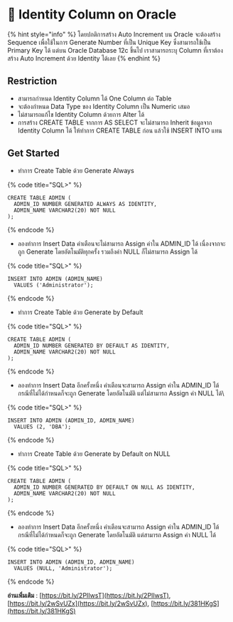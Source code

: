 # 🍐 Identity Column on Oracle

{% hint style="info" %}
โดยปกติการสร้าง Auto Increment บน Oracle จะต้องสร้าง Sequence เพื่อใช้ในการ Generate Number ที่เป็น Unique Key ซึ่งสามารถใช้เป็น Primary Key ได้ แต่บน Oracle Database 12c ขึ้นไป เราสามารถระบุ Column ที่เราต้องสร้าง Auto Increment ด้วย Identity ได้เลย
{% endhint %}

## **Restriction**

* สามารถกำหนด Identity Column ได้ One Column ต่อ Table
* จะต้องกำหนด Data Type ของ Identity Column เป็น Numeric เสมอ
* ไม่สามารถแก้ไข Identity Column ด้วยการ Alter ได้
* การสร้าง CREATE TABLE จากการ AS SELECT จะไม่สามารถ Inherit ข้อมูลจาก Identity Column ได้ ให้ทำการ CREATE TABLE ก่อน แล้วใช้ INSERT INTO แทน

## **Get Started**

* ทำการ Create Table ด้วย Generate Always

{% code title="SQL>" %}
```
CREATE TABLE ADMIN (
  ADMIN_ID NUMBER GENERATED ALWAYS AS IDENTITY,
  ADMIN_NAME VARCHAR2(20) NOT NULL
);
```
{% endcode %}

* ลองทำการ Insert Data คำเตือนจะไม่สามารถ Assign ค่าใน ADMIN\_ID ได้ เนื่องจากจะถูก Generate โดยอัตโนมัติทุกครั้ง รวมถึงค่า NULL ก็ไม่สามารถ Assign ได้

{% code title="SQL>" %}
```
INSERT INTO ADMIN (ADMIN_NAME)
  VALUES ('Administrator');
```
{% endcode %}

* ทำการ Create Table ด้วย Generate by Default

{% code title="SQL>" %}
```
CREATE TABLE ADMIN (
  ADMIN_ID NUMBER GENERATED BY DEFAULT AS IDENTITY,
  ADMIN_NAME VARCHAR2(20) NOT NULL
);
```
{% endcode %}

* ลองทำการ Insert Data อีกครั้งหนึ่ง คำเตือนจะสามารถ Assign ค่าใน ADMIN\_ID ได้ กรณีที่ไม่ได้กำหนดก็จะถูก Generate โดยอัตโนมัติ แต่ไม่สามารถ Assign ค่า NULL ได้\


{% code title="SQL>" %}
```
INSERT INTO ADMIN (ADMIN_ID, ADMIN_NAME)
  VALUES (2, 'DBA');
```
{% endcode %}

* ทำการ Create Table ด้วย Generate by Default on NULL

{% code title="SQL>" %}
```
CREATE TABLE ADMIN (
  ADMIN_ID NUMBER GENERATED BY DEFAULT ON NULL AS IDENTITY,
  ADMIN_NAME VARCHAR2(20) NOT NULL
);
```
{% endcode %}

* ลองทำการ Insert Data อีกครั้งหนึ่ง คำเตือนจะสามารถ Assign ค่าใน ADMIN\_ID ได้ กรณีที่ไม่ได้กำหนดก็จะถูก Generate โดยอัตโนมัติ แต่สามารถ Assign ค่า NULL ได้

{% code title="SQL>" %}
```
INSERT INTO ADMIN (ADMIN_ID, ADMIN_NAME)
  VALUES (NULL, 'Administrator');
```
{% endcode %}

**อ่านเพิ่มเติม** : [https://bit.ly/2PIIwsT](https://bit.ly/2PIIwsT), [https://bit.ly/2wSvUZx](https://bit.ly/2wSvUZx), [https://bit.ly/381HKgS](https://bit.ly/381HKgS)

